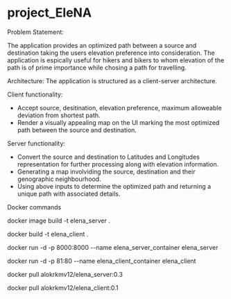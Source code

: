 # project_EleNA

Problem Statement:

The application provides an optimized path between a source and destination taking the users elevation preference into consideration. The application is espically useful for hikers and bikers to whom elevation of the path is of prime importance while chosing a path for travelling.

Architecture:
The application is structured as a client-server architecture.

  Client functionality: 
  - Accept source, desitination, elevation preference, maximum alloweable deviation from shortest path.
  - Render a visually appealing map on the UI marking the most optimized path between the source and destination.
  
  Server functionality:
  - Convert the source and destination to Latitudes and Longitudes representation for further processing along with elevation information.
  - Generating a map involviding the source, destination and their genographic neighbourhood.
  - Using above inputs to determine the optimized path and returning a unique path with associated details.


Docker commands

docker image build -t elena_server .

docker build -t elena_client .

docker run -d -p 8000:8000 --name elena_server_container elena_server

docker run -d -p 81:80 --name elena_client_container elena_client

docker pull alokrkmv12/elena_server:0.3

docker pull alokrkmv12/elena_client:0.1